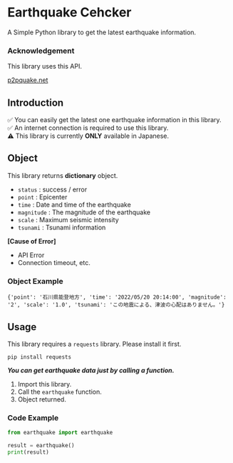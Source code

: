 # Earthquake Cehcker
A Simple Python library to get the latest earthquake information.

### Acknowledgement
This library uses this API.

[p2pquake.net](https://p2pquake.net)

## Introduction
✅ You can easily get the latest one earthquake information in this library.<br>
✅ An internet connection is required to use this library.<br>
⚠️ This library is currently **ONLY** available in Japanese.

## Object
This library returns **dictionary** object.

 - ```status``` : success / error
 - ```point``` : Epicenter
 - ```time``` : Date and time of the earthquake
 - ```magnitude``` : The magnitude of the earthquake
 - ```scale``` : Maximum seismic intensity
 - ```tsunami``` : Tsunami information

**[Cause of Error]**
 - API Error
 - Connection timeout, etc.

### Object Example
```
{'point': '石川県能登地方', 'time': '2022/05/20 20:14:00', 'magnitude': '2', 'scale': '1.0', 'tsunami': 'この地震による、津波の心配はありません。'}
```

## Usage
This library requires a ```requests``` library. Please install it first.
```shell
pip install requests
```

***You can get earthquake data just by calling a function.***

1. Import this library.
2. Call the ```earthquake``` function.
3. Object returned.

### Code Example
```python
from earthquake import earthquake

result = earthquake()
print(result)
```
